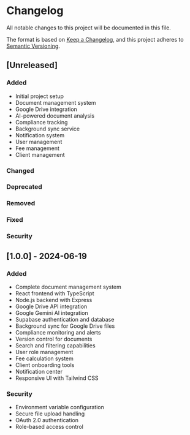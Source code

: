 # Changelog

All notable changes to this project will be documented in this file.

The format is based on [Keep a Changelog](https://keepachangelog.com/en/1.0.0/),
and this project adheres to [Semantic Versioning](https://semver.org/spec/v2.0.0.html).

## [Unreleased]

### Added
- Initial project setup
- Document management system
- Google Drive integration
- AI-powered document analysis
- Compliance tracking
- Background sync service
- Notification system
- User management
- Fee management
- Client management

### Changed

### Deprecated

### Removed

### Fixed

### Security

## [1.0.0] - 2024-06-19

### Added
- Complete document management system
- React frontend with TypeScript
- Node.js backend with Express
- Google Drive API integration
- Google Gemini AI integration
- Supabase authentication and database
- Background sync for Google Drive files
- Compliance monitoring and alerts
- Version control for documents
- Search and filtering capabilities
- User role management
- Fee calculation system
- Client onboarding tools
- Notification center
- Responsive UI with Tailwind CSS

### Security
- Environment variable configuration
- Secure file upload handling
- OAuth 2.0 authentication
- Role-based access control 